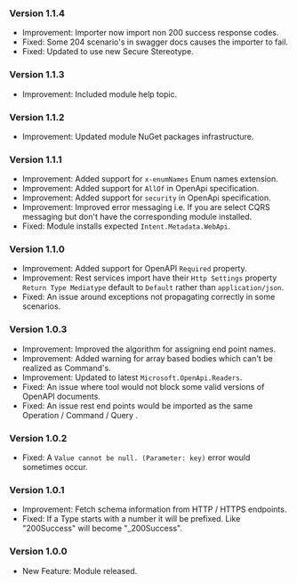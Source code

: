 ### Version 1.1.4

- Improvement: Importer now import non 200 success response codes.
- Fixed: Some 204 scenario's in swagger docs causes the importer to fail.
- Fixed: Updated to use new Secure Stereotype.

### Version 1.1.3

- Improvement: Included module help topic.

### Version 1.1.2

- Improvement: Updated module NuGet packages infrastructure.

### Version 1.1.1

- Improvement: Added support for `x-enumNames` Enum names extension. 
- Improvement: Added support for `AllOf` in OpenApi specification. 
- Improvement: Added support for `security` in OpenApi specification. 
- Improvement: Improved error messaging i.e. If you are select CQRS messaging but don't have the corresponding module installed.
- Fixed: Module installs expected `Intent.Metadata.WebApi`.

### Version 1.1.0

- Improvement: Added support for OpenAPI `Required` property. 
- Improvement: Rest services import have their `Http Settings` property `Return Type Mediatype` default to `Default` rather than `application/json`.
- Fixed: An issue around exceptions not propagating correctly in some scenarios.

### Version 1.0.3

- Improvement: Improved the algorithm for assigning end point names. 
- Improvement: Added warning for array based bodies which can't be realized as Command's. 
- Improvement: Updated to latest `Microsoft.OpenApi.Readers`. 
- Fixed: An issue where tool would not block some valid versions of OpenAPI documents.
- Fixed: An issue rest end points would be imported as the same Operation / Command / Query .

### Version 1.0.2

- Fixed: A `Value cannot be null. (Parameter: key)` error would sometimes occur.

### Version 1.0.1

- Improvement: Fetch schema information from HTTP / HTTPS endpoints.
- Fixed: If a Type starts with a number it will be prefixed. Like "200Success" will become "_200Success".

### Version 1.0.0

- New Feature: Module released.
